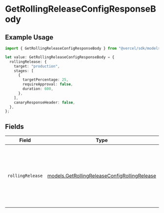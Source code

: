 # GetRollingReleaseConfigResponseBody

## Example Usage

```typescript
import { GetRollingReleaseConfigResponseBody } from "@vercel/sdk/models/getrollingreleaseconfigop.js";

let value: GetRollingReleaseConfigResponseBody = {
  rollingRelease: {
    target: "production",
    stages: [
      {
        targetPercentage: 25,
        requireApproval: false,
        duration: 600,
      },
    ],
    canaryResponseHeader: false,
  },
};
```

## Fields

| Field                                                                                                   | Type                                                                                                    | Required                                                                                                | Description                                                                                             |
| ------------------------------------------------------------------------------------------------------- | ------------------------------------------------------------------------------------------------------- | ------------------------------------------------------------------------------------------------------- | ------------------------------------------------------------------------------------------------------- |
| `rollingRelease`                                                                                        | [models.GetRollingReleaseConfigRollingRelease](../models/getrollingreleaseconfigrollingrelease.md)      | :heavy_check_mark:                                                                                      | Project-level rolling release configuration that defines how deployments should be gradually rolled out |